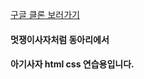 [구글 클론 보러가기](https://3o14.github.io/likelion-google-clone/)

#### 멋쟁이사자처럼 동아리에서
#### 아기사자 html css 연습용입니다.